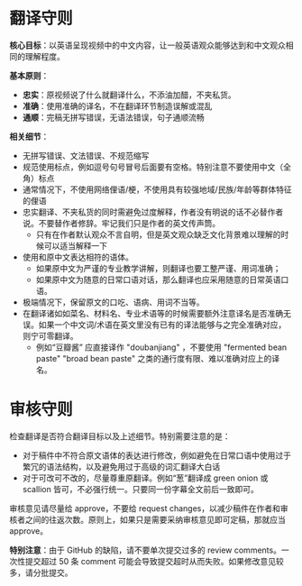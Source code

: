 # 翻译守则

**核心目标**：以英语呈现视频中的中文内容，让一般英语观众能够达到和中文观众相同的理解程度。

**基本原则**：
  * **忠实**：原视频说了什么就翻译什么，不添油加醋，不夹私货。
  * **准确**：使用准确的译名，不在翻译环节制造误解或混乱
  * **通顺**：完稿无拼写错误，无语法错误，句子通顺流畅

**相关细节**：
- 无拼写错误、文法错误、不规范缩写
- 规范使用标点，例如逗号句号冒号后面要有空格。特别注意不要使用中文（全角）标点
- 通常情况下，不使用网络俚语/梗，不使用具有较强地域/民族/年龄等群体特征的俚语
- 忠实翻译、不夹私货的同时需避免过度解释，作者没有明说的话不必替作者说。不要替作者修辞。牢记我们只是作者的英文传声筒。
  - 只有在作者默认观众不言自明，但是英文观众缺乏文化背景难以理解的时候可以适当解释一下
- 使用和原中文表达相符的语体。
  - 如果原中文为严谨的专业教学讲解，则翻译也要工整严谨、用词准确；
  - 如果原中文为随意的日常口语对话，那么翻译也应采用随意的日常英语口语。
- 极端情况下，保留原文的口吃、语病、用词不当等。
- 在翻译诸如如菜名、材料名、专业术语等的时候需要额外注意译名是否准确无误。如果一个中文词/术语在英文里没有已有的译法能够与之完全准确对应，则宁可零翻译。
  * 例如“豆瓣酱” 应直接译作 "doubanjiang" ，不要使用 "fermented bean paste" "broad bean paste" 之类的通行度有限、难以准确对应上的译名。


# 审核守则

检查翻译是否符合翻译目标以及上述细节。特别需要注意的是：
- 对于稿件中不符合原文语体的表达进行修改，例如避免在日常口语中使用过于繁冗的语法结构，以及避免用过于高级的词汇翻译大白话
- 对于可改可不改的，尽量尊重原翻译。例如“葱”翻译成 green onion 或 scallion 皆可，不必强行统一。只要同一份字幕全文前后一致即可。

审核意见请尽量给 approve，不要给 request changes，以减少稿件在作者和审核者之间的往返次数。原则上，如果只是需要采纳审核意见即可定稿，那就应当 approve。

**特别注意**：由于 GitHub 的缺陷，请不要单次提交过多的 review comments。一次性提交超过 50 条 comment 可能会导致提交超时从而失败。如果修改意见较多，请分批提交。
